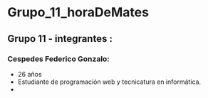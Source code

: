 # Grupo_11_horaDeMates


##  Grupo 11 - integrantes :

### Cespedes Federico Gonzalo:

*  26 años
* Estudiante de programación web y tecnicatura en informática.
* 
